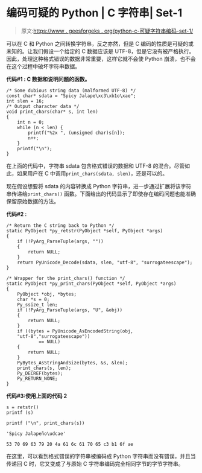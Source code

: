# 编码可疑的 Python | C 字符串| Set-1

> 原文:[https://www . geesforgeks . org/python-c-可疑字符串编码-set-1/](https://www.geeksforgeeks.org/python-c-strings-of-doubtful-encoding-set-1/)

可以在 C 和 Python 之间转换字符串，反之亦然，但是 C 编码的性质是可疑的或未知的。让我们假设一个给定的 C 数据应该是 UTF-8，但是它没有被严格执行。因此，处理这种格式错误的数据非常重要，这样它就不会使 Python 崩溃，也不会在这个过程中破坏字符串数据。

**代码#1 : C 数据和说明问题的函数。**

```
/* Some dubious string data (malformed UTF-8) */
const char* sdata = "Spicy Jalape\xc3\xb1o\xae";
int slen = 16;
/* Output character data */
void print_chars(char* s, int len)
{
    int n = 0;
    while (n < len) {
        printf("%2x ", (unsigned char)s[n]);
        n++;
    }
    printf("\n");
}
```

在上面的代码中，字符串 sdata 包含格式错误的数据和 UTF-8 的混合。尽管如此，如果用户在 C 中调用`print_chars(sdata, slen)`，还是可以的。

现在假设想要将 sdata 的内容转换成 Python 字符串，进一步通过扩展将该字符串传递给`print_chars()` 函数。下面给出的代码显示了即使存在编码问题也能准确保留原始数据的方法。

**代码#2 :**

```
/* Return the C string back to Python */
static PyObject *py_retstr(PyObject *self, PyObject *args)
{
    if (!PyArg_ParseTuple(args, ""))
    {
        return NULL;
    }
    return PyUnicode_Decode(sdata, slen, "utf-8", "surrogateescape");
}

/* Wrapper for the print_chars() function */
static PyObject *py_print_chars(PyObject *self, PyObject *args)
{
    PyObject *obj, *bytes;
    char *s = 0;
    Py_ssize_t len;
    if (!PyArg_ParseTuple(args, "U", &obj))
    {
        return NULL;
    }
    if ((bytes = PyUnicode_AsEncodedString(obj,
    "utf-8","surrogateescape"))
            == NULL)
    {
        return NULL;
    }
    PyBytes_AsStringAndSize(bytes, &s, &len);
    print_chars(s, len);
    Py_DECREF(bytes);
    Py_RETURN_NONE;
}
```

**代码#3:使用上面的代码 2**

```
s = retstr()
printf (s)

printf ("\n", print_chars(s))
```

```
'Spicy Jalapeño\udcae'

53 70 69 63 79 20 4a 61 6c 61 70 65 c3 b1 6f ae

```

在这里，可以看到格式错误的字符串被编码成 Python 字符串而没有错误，并且当传递回 C 时，它又变成了与原始 C 字符串编码完全相同字节的字节字符串。